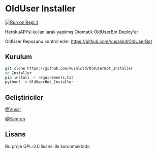 # OldUser Installer
[![Run on Repl.it](https://repl.it/badge/github/vusalold/OldUserBot_Installer)](https://repl.it/github/vusalold/OldUserBot_Installer)

HerokuAPI'si kullanılarak yapılmış Otomatik OldUserBot Deploy'er

OldUser Reposunu kontrol edin: https://github.com/vusalold/OldUserBot
## Kurulum
```sh
git clone https://github.com/vusalold/OldUserBot_Installer
cd Installer
pip install -r requirements.txt
python3 -m OldUserBot_Installer
```

## Geliştiriciler
[@Vusal](https://t.me/vu7o1)

[@Kamran](https://t.me/bv_kamran)

## Lisans
Bu proje GPL-3.0 lisansı ile korunmaktadır.
